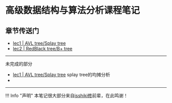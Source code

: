 # **高级数据结构与算法分析**课程笔记

## 章节传送门

+ [lec1 | AVL tree/Splay tree](ads1.md)
+ [lec2 | RedBlack tree/B+ tree](ads2.md)

----------------------------------

未完成的部分

+ [lec1 | AVL tree/Splay tree](ads1.md) splay tree的均摊分析
+ 


----------------------------------
!!! Info "声明"
    本笔记很大部分来自[isshiki修](https://note.isshikih.top/cour_note/D2CX_AdvancedDataStructure/)前辈，在此鸣谢！
